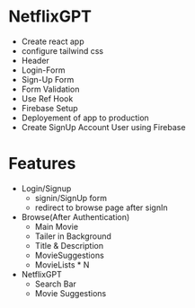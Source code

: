 # NetflixGPT
  - Create react app 
  - configure tailwind css
  - Header
  - Login-Form
  - Sign-Up Form
  - Form Validation
  - Use Ref Hook 
  - Firebase Setup 
  - Deployement of app to production 
  - Create SignUp Account User using Firebase
  
# Features 
- Login/Signup
  - signin/SignUp form 
  - redirect to browse page after signIn
- Browse(After Authentication)
    - Main Movie
    - Tailer in Background
    - Title & Description
    - MovieSuggestions
    - MovieLists * N
- NetflixGPT
    - Search Bar
    - Movie Suggestions